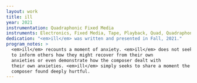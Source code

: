 ```yaml
---
layout: work
title: ill
year: 2021
instrumentation: Quadraphonic Fixed Media
instruments: Electronics, Fixed Media, Tape, Playback, Quad, Quadraphonic
dedication: "<em>ill</em> was written and presented in Fall, 2021."
program_notes: >
  <em>ill</em> recounts a moment of anxiety. <em>ill</em> does not seek
  to inform others how they might recover from their own
  anxieties or even demonstrate how the composer dealt with
  their own anxieties. <em>ill</em> simply seeks to share a moment the
  composer found deeply hurtful.
---
```

